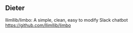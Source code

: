 ## Dieter
llimllib/limbo: A simple, clean, easy to modify Slack chatbot https://github.com/llimllib/limbo